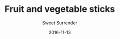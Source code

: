 ---
title: 'Fruit and vegetable sticks'
description: ""
color: '#ffffff'
price: '25'
meta:
    id: 66d3917c26ff872dbd8c6bbee57ab2d603dec904
    parentId: f20f57fa9c3d8bff0902cfb33f350091a3a48d51
    language: en
date: '2016-11-13'
author: 'Sweet Surrender'
---